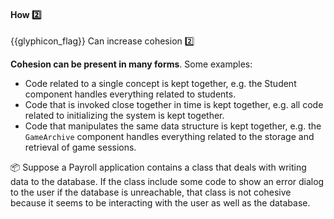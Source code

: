 <div id="title">

#### How :two:

</div>

<span id="prereqs"><dynamic-panel src="../what/unit-inElsewhere-asFlat.md" boilerplate header="%%{{glyphicon_education}} Design → Design Fundamentals → Cohesion →
What%%" /></span>

<span id="outcomes">{{glyphicon_flag}} Can increase cohesion :two:</span>

<div id="body">

**Cohesion can be present in many forms**. Some examples:
* Code related to a single concept is kept together, e.g. the Student component handles everything related to students.
* Code that is invoked close together in time is kept together, e.g. all code related to initializing the system is kept together.
* Code that manipulates the same data structure is kept together, e.g. the `GameArchive` component handles everything related to the storage and retrieval of game sessions.

<tip-box>

:package:  Suppose a Payroll application contains a class that deals with writing data to the database. If the class include some code to show an error dialog to the user if the database is unreachable, that class is not cohesive because it seems to be interacting with the user as well as the database.

</tip-box>

</div>

<div id="extras">
  <include src="exercises.md" />
</div>